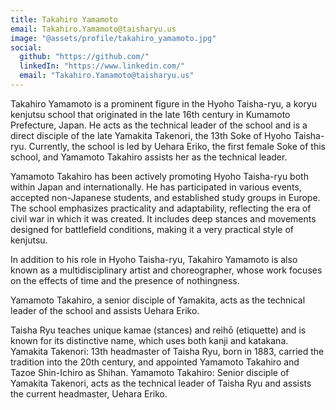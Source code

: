 ```yaml
---
title: Takahiro Yamamoto
email: Takahiro.Yamamoto@taisharyu.us
image: "@assets/profile/takahiro_yamamoto.jpg"
social:
  github: "https://github.com/"
  linkedIn: "https://www.linkedin.com/"
  email: "Takahiro.Yamamoto@taisharyu.us"
---
```


Takahiro Yamamoto is a prominent figure in the Hyoho Taisha-ryu, a koryu kenjutsu school that originated in the late 16th century in Kumamoto Prefecture, Japan. He acts as the technical leader of the school and is a direct disciple of the late Yamakita Takenori, the 13th Soke of Hyoho Taisha-ryu. Currently, the school is led by Uehara Eriko, the first female Soke of this school, and Yamamoto Takahiro assists her as the technical leader.

Yamamoto Takahiro has been actively promoting Hyoho Taisha-ryu both within Japan and internationally. He has participated in various events, accepted non-Japanese students, and established study groups in Europe.
 The school emphasizes practicality and adaptability, reflecting the era of civil war in which it was created. It includes deep stances and movements designed for battlefield conditions, making it a very practical style of kenjutsu.

In addition to his role in Hyoho Taisha-ryu, Takahiro Yamamoto is also known as a multidisciplinary artist and choreographer, whose work focuses on the effects of time and the presence of nothingness.

Yamamoto Takahiro, a senior disciple of Yamakita, acts as the technical leader of the school and assists Uehara Eriko.

Taisha Ryu teaches unique kamae (stances) and reihō (etiquette) and is known for its distinctive name, which uses both kanji and katakana.
Yamakita Takenori: 13th headmaster of Taisha Ryu, born in 1883, carried the tradition into the 20th century, and appointed Yamamoto Takahiro and Tazoe Shin-Ichiro as Shihan.
Yamamoto Takahiro: Senior disciple of Yamakita Takenori, acts as the technical leader of Taisha Ryu and assists the current headmaster, Uehara Eriko.
